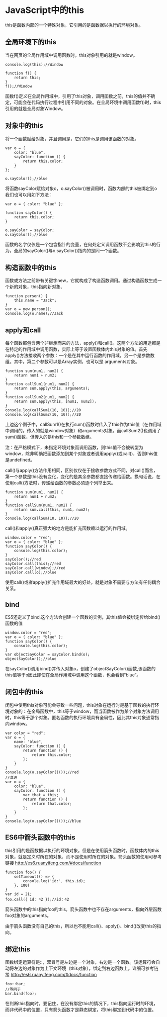 # JavaScript中的this
this是函数内部的一个特殊对象，它引用的是函数据以执行的环境对象。

## 全局环境下的this
当在网页的全局作用域中调用函数时，this对象引用的就是window。

```
console.log(this);//Window

function f() {
    return this;
}
f();//Window

```
函数f()定义在全局作用域中，引用了this对象，调用函数之前，this的值并不确定，可能会在代码执行过程中引用不同的对象。在全局环境中调用函数f()时，this引用的就是全局对象Window。


## 对象中的this
将一个函数赋给对象，并且调用是，它们的this是调用该函数的对象。
```
var o = {
    color: "blue",
    sayColor: function () {
        return this.color;
    }
};

o.sayColor();//blue
```
将函数sayColor赋给对象o，o.sayColor()被调用时，函数内部的this被绑定到o
我们也可以用如下方法：

```
var o = { color: "blue" };

function sayColor() {
    return this.color;
}

o.sayColor = sayColor;
o.sayColor();//blue
```
函数的名字仅仅是一个包含指针的变量，在何处定义调用函数不会影响到this的行为，全局的sayColor()与o.sayColor()指向的是同一个函数。

## 构造函数中的this
函数或方法之前带有关键字new，它就构成了构造函数调用。通过构造函数生成一个新的对象，this指向新对象、

```
function person() {
    this.name = "Jack";
}
var o = new person();
console.log(o.name);//Jack
```
## apply和call

每个函数都包含两个非继承而来的方法，apply()和call()。这两个方法的用途都是在特定的作用域中调用函数，实际上等于设置函数体内this对象的值。首先apply()方法接收两个参数：一个是在其中运行函数的作用域，另一个是参数数组。其中，第二个参数可以是Array实例，也可以是 arguments对象。

```
function sum(num1, num2) {
    return num1 + num2;
}
function callSum1(num1, num2) {
    return sum.apply(this, arguments);
}
function callSum2(num1, num2) {
    return sum.apply(this, [num1, num2]);
}
console.log(callSum1(10, 10));//20
console.log(callSum2(10, 10));//20
```
上边这个例子中，callSum1()在执行sum()函数时传入了this作为this值（在作用域中调用的，传入的就是window对象）和arguments对象。而callSum2()也调用了sum()函数，但传入的是this和一个参数数组。

注：在严格模式下，未指定环境对象而调用函数，则this值不会被转型为window，除非明确把函数添加到某个对象或者调用apply()或call()，否则this值是undefined。

call()与apply()方法作用相同，区别仅仅在于接收参数方式不同，对call()而言，第一个参数是this没有变化，变化的是其余参数都直接传递给函数。换句话说，在使用call()方法时，传递给函数的参数必须逐个列举出来。

```
function sum(num1, num2) {
    return num1 + num2;
}
function callSum(num1, num2) {
    return sum.call(this, num1, num2);
}
console.log(callSum(10, 10));//20
```
call()和apply()真正强大的地方是能扩充函数赖以运行的作用域。

```
window.color = "red";
var o = { color: "blue" };
function sayColor() {
    console.log(this.color);
}
sayColor();//red
sayColor.call(this);//red
sayColor.call(window);//red
sayColor.call(o);//blue
```
使用call()或者apply()扩充作用域最大的好处，就是对象不需要与方法有任何耦合关系。

## bind

ES5还定义了bind,这个方法会创建一个函数的实例，其this值会被绑定传给bind()函数的值

```
window.color = "red";
var o = { color: "blue" };
function sayColor() {
    console.log(this.color);
}
var objectSayColor = sayColor.bind(o);
objectSayColor();//blue
```
在sayColor()调用bind()并传入对象o，创建了objectSayColor()函数,该函数的this值等于o因此即使在全局作用域中调用这个函数，也会看到“blue”。

## 闭包中的this

闭包中使用this对象可能会导致一些问题，this对象在运行时是基于函数的执行环境对象的：在全局函数中，this等于window，而当函数被作为某个对象方法调用时，this等于那个对象。匿名函数的执行环境具有全局性，因此其this对象通常指向window。

```
var color = "red";
var o = {
    name: "blue",
    sayColor: function () {
        return function () {
            return this.color;
        };
    }
}
console.log(o.sayColor()());//red
//改进
var o = {
    color: "blue",
    sayColor: function () {
        var that = this;
        return function () {
            return that.color;
        };
    }
}
console.log(o.sayColor()());//blue
```

## ES6中箭头函数中的this
this引用的是函数据以执行的环境对象。但是在使用箭头函数时，函数体内的this对象，就是定义时所在的对象，而不是使用时所在的对象。箭头函数的使用可参考链接
http://es6.ruanyifeng.com/#docs/function

```
function foo() {
    setTimeout(() => {
        console.log('id:', this.id);
    }, 100)
}
var id = 21;
foo.call({ id: 42 });//id：42
```
箭头函数中的this指向foo的this，箭头函数中也不存在arguments，指向外层函数foo对象的arguments。

由于箭头函数没有自己的this，所以也不能用call()、apply()、bind()改变this的指向。

## 绑定this

函数绑定运算符是::，双冒号是左边是一个对象，右边是一个函数。该运算符会自动将左边的对象作为上下文环境（this对象），绑定到右边函数上。详细可参考链接
http://es6.ruanyifeng.com/#docs/function

```
foo::bar;
//等同于
bar.bind(foo);
```
在判断this指向时，要记住，在没有绑定this的情况下，this指向运行时的环境，而非代码中的位置，只有箭头函数才是静态绑定，将this绑定到代码中的位置。
